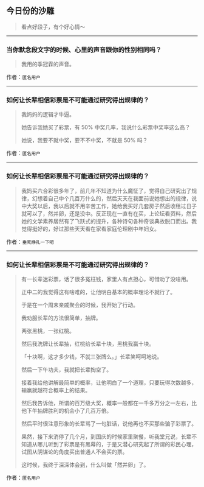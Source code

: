 ## 今日份的沙雕

> 看点好段子，有个好心情～


 
---

### 当你默念段文字的时候、心里的声音跟你的性别相同吗？

> 我用的季冠霖的声音。


作者：`匿名用户`

---

### 如何让长辈相信彩票是不可能通过研究得出规律的？

> 我妈妈的逻辑才牛逼。
> 
> 她告诉我她买了彩票，有 50% 中奖几率，我说什么彩票中奖率这么高？
> 
> 她说，我要不就中奖，要不不中奖，不就是 50% 吗？


作者：`匿名用户`

---

### 如何让长辈相信彩票是不可能通过研究得出规律的？

> 我妈买六合彩很多年了，前几年不知道为什么魔怔了，觉得自己研究出了规律，幻想着自己中个几百万什么的，然后天天在我面前说她想出的规律，说中大奖以后，我以后就不用辛苦工作，她给我买好几套房子然后收租过日子就可以了，然并卵，还是没中。反正现在一直有在买，上论坛看资料，然后她的文学素养居然有了飞跃式的提升，各种诗句各种奇谈典故脱口而出。我觉得挺好的，好过那些天天看在家看家庭伦理剧中年妇女。


作者：`垂死挣扎一下吧`

---

### 如何让长辈相信彩票是不可能通过研究得出规律的？

> 有一长辈迷彩票，话了很多冤枉钱，家里人有点担心，可惜劝了没啥用。
> 
> 正中二的我觉得这有啥难的，让他明白基本的概率理论不就行了。
> 
> 于是在一个周末亲戚聚会的时候，我开始了行动。
> 
> 我劝服长辈的方法很简单，抽牌。
> 
> 两张黑桃，一张红桃。
> 
> 然后我洗牌让长辈抽，红桃给长辈十块，黑桃我赢十块。
> 
> 「十块啊，这才多少钱，不就三张牌么。」长辈笑呵呵地说。
> 
> 然后一下午功夫，我就把长辈掏空了。
> 
> 接着我给他讲解最简单的概率，让他明白了一个道理，只要玩得次数越多，输赢就越符合概率上的结果。
> 
> 然后我告诉他，所谓的百万级大奖，概率一般都在一千多万分之一左右，比他下午抽牌胜利的机会小了几百万倍。
> 
> 然后平时很注意形象的长辈骂了一句脏话，说他再也不买那些骗子彩票了。
> 
> 果然，接下来消停了几个月，到国庆的时候家里聚餐，听我堂兄说，长辈不知道从哪儿听到了彩票是有黑幕的，于是又潜心研究起了所谓的彩民心理，试图从阴谋论的角度买出普通人不会买的票。
> 
> 这时候，我终于深深体会到，什么叫做「然并卵」了。


作者：`匿名用户`